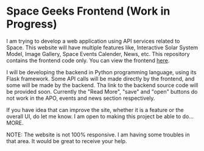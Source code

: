 # Space Geeks Frontend (Work in Progress)

I am trying to develop a web application using API services related to Space. This website will have multiple features like, Interactive Solar System Model, Image Gallery, Space Events Calender, News, etc. This repository contains the frontend code only. You can view the frontend [here](https://ishan2608.github.io/SpaceGeek/).

I will be developing the backend in Python programming language, using its Flask framework. Some API calls will be made directly by the frontend, and some will be made by the backend. Tha link to the backend source code will be provided soon. Currently the "Read More", "save" and "open" buttons do not work in the APO, events and news section respectively.

If you have idea that can improve the site, whether it is a feature or the overall UI, do let me know. I am open to making this project be able to do... MORE.

NOTE: The website is not 100% responsive. I am having some troubles in that area. It would be great to receive your help.